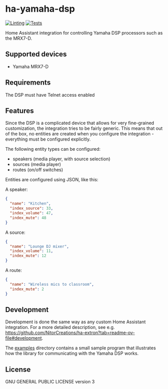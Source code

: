 # ha-yamaha-dsp

[![Linting](https://github.com/NitorCreations/ha-yamaha-dsp/actions/workflows/ruff.yaml/badge.svg)](https://github.com/NitorCreations/ha-yamaha-dsp/actions/workflows/ruff.yaml)
[![Tests](https://github.com/NitorCreations/ha-yamaha-dsp/actions/workflows/unittest.yaml/badge.svg)](https://github.com/NitorCreations/ha-yamaha-dsp/actions/workflows/unittest.yaml)

Home Assistant integration for controlling Yamaha DSP processors such as the MRX7-D.

## Supported devices

* Yamaha MRX7-D

## Requirements

The DSP must have Telnet access enabled

## Features

Since the DSP is a complicated device that allows for very fine-grained customization, the 
integration tries to be fairly generic. This means that out of the box, no entities are created 
when you configure the integration - everything must be configured explicitly.

The following entity types can be configured:

* speakers (media player, with source selection)
* sources (media player)
* routes (on/off switches)

Entities are configured using JSON, like this:

A speaker:
```json
{
  "name": "Kitchen",
  "index_source": 33,
  "index_volume": 47,
  "index_mute": 48
}
```

A source:
```json
{
  "name": "Lounge DJ mixer",
  "index_volume": 11,
  "index_mute": 12
}
```

A route:
```json
{
  "name": "Wireless mics to classroom",
  "index_mute": 2
}
```

## Development

Development is done the same way as any custom Home Assistant integration. For a more detailed description, see 
e.g. https://github.com/NitorCreations/ha-extron?tab=readme-ov-file#development.

The [examples](./examples) directory contains a small sample program that illustrates how the library for 
communicating with the Yamaha DSP works.

## License

GNU GENERAL PUBLIC LICENSE version 3
